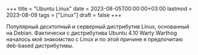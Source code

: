 +++
title = "Ubuntu Linux"
date = 2023-08-05T00:00:00+03:00
lastmod = 2023-08-09
tags = ["Linux"]
draft = false
+++

Популярный десктопный и серверный дистрибутив Linux, основанный на Debian. Фактически с дистрибутива Ubuntu 4.10 Warty Warthog началось моё знакомство с Linux и по этой причине я предпочитаю deb-based дистрибутивы.
